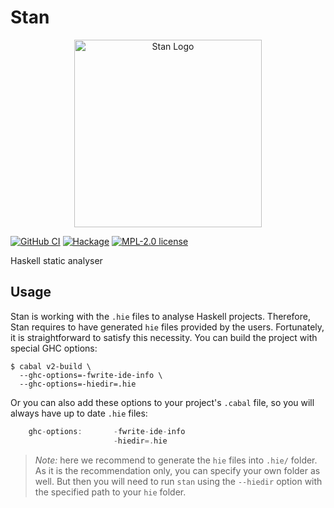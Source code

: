 # Stan

<p align="center"><img alt="Stan Logo" src="https://user-images.githubusercontent.com/8126674/83521583-59383080-a4d7-11ea-8d9e-33be4677ecb3.png" width=300px height=300px/></p>

[![GitHub CI](https://github.com/kowainik/stan/workflows/CI/badge.svg)](https://github.com/kowainik/stan/actions)
[![Hackage](https://img.shields.io/hackage/v/stan.svg)](https://hackage.haskell.org/package/stan)
[![MPL-2.0 license](https://img.shields.io/badge/license-MPL--2.0-blue.svg)](https://github.com/kowainik/stan/blob/master/LICENSE)

Haskell static analyser

## Usage

Stan is working with the `.hie` files to analyse Haskell projects. Therefore,
Stan requires to have generated `hie` files provided by the users. Fortunately,
it is straightforward to satisfy this necessity. You can build the project with
special GHC options:

```shell
$ cabal v2-build \
  --ghc-options=-fwrite-ide-info \
  --ghc-options=-hiedir=.hie
```

Or you can also add these options to your project's `.cabal` file, so you will
always have up to date `.hie` files:

```haskell
    ghc-options:       -fwrite-ide-info
                       -hiedir=.hie
```

> _Note:_ here we recommend to generate the `hie` files into `.hie/` folder. As
> it is the recommendation only, you can specify your own folder as well. But
> then you will need to run `stan` using the `--hiedir` option with the
> specified path to your `hie` folder.

